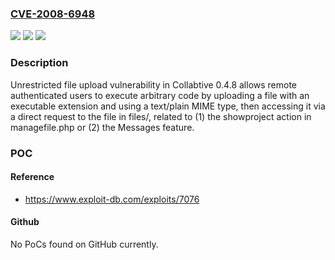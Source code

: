 ### [CVE-2008-6948](https://cve.mitre.org/cgi-bin/cvename.cgi?name=CVE-2008-6948)
![](https://img.shields.io/static/v1?label=Product&message=n%2Fa&color=blue)
![](https://img.shields.io/static/v1?label=Version&message=n%2Fa&color=blue)
![](https://img.shields.io/static/v1?label=Vulnerability&message=n%2Fa&color=brighgreen)

### Description

Unrestricted file upload vulnerability in Collabtive 0.4.8 allows remote authenticated users to execute arbitrary code by uploading a file with an executable extension and using a text/plain MIME type, then accessing it via a direct request to the file in files/, related to (1) the showproject action in managefile.php or (2) the Messages feature.

### POC

#### Reference
- https://www.exploit-db.com/exploits/7076

#### Github
No PoCs found on GitHub currently.

